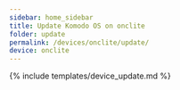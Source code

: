```yaml
---
sidebar: home_sidebar
title: Update Komodo OS on onclite
folder: update
permalink: /devices/onclite/update/
device: onclite
---
```

{% include templates/device_update.md %}
